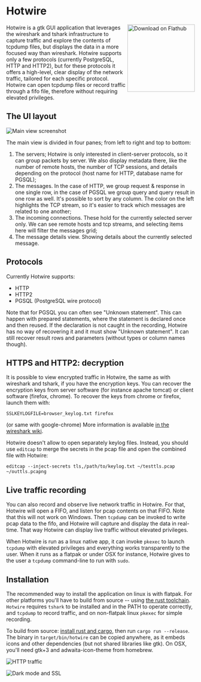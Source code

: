 # Hotwire

<a href='https://flathub.org/apps/details/com.github.emmanueltouzery.hotwire'><img width='180' align='right' alt='Download on Flathub' src='https://flathub.org/assets/badges/flathub-badge-en.png'/></a>

Hotwire is a gtk GUI application that leverages the wireshark and tshark infrastructure to capture traffic and explore the contents
of tcpdump files, but displays the data in a more focused way than wireshark. Hotwire supports only a
few protocols (currently PostgreSQL, HTTP and HTTP2), but for these protocols it offers a high-level,
clear display of the network traffic, tailored for each specific protocol.
Hotwire can open tcpdump files or record traffic through a fifo file, therefore without requiring elevated privileges.

## The UI layout

![Main view screenshot](https://raw.githubusercontent.com/wiki/emmanueltouzery/Hotwire/pic1.png)

The main view is divided in four panes; from left to right and top to bottom:
1. The servers; Hotwire is only interested in client-server protocols, so it can group packets by server.
   We also display metadata there, like the number of remote hosts, the number of TCP sessions, and details
   depending on the protocol (host name for HTTP, database name for PGSQL);
2. The messages. In the case of HTTP, we group request & response in one single row, in the case of PGSQL
   we group query and query result in one row as well. It's possible to sort by any column. The color on the
   left highlights the TCP stream, so it's easier to track which messages are related to one another;
3. The incoming connections. These hold for the currently selected server only. We can see remote hosts and
   tcp streams, and selecting items here will filter the messages grid;
4. The message details view. Showing details about the currently selected message.

## Protocols

Currently Hotwire supports:

* HTTP
* HTTP2
* PGSQL (PostgreSQL wire protocol)

Note that for PGSQL you can often see "Unknown statement". This can happen with prepared statements,
where the statement is declared once and then reused. If the declaration is not caught in the recording,
Hotwire has no way of recovering it and it must show "Unknown statement". It can still recover result rows
and parameters (without types or column names though).

## HTTPS and HTTP2: decryption

It is possible to view encrypted traffic in Hotwire, the same as with wireshark and tshark, if you have the
encryption keys. You can recover the encryption keys from server software (for instance apache tomcat) or client
software (firefox, chrome). To recover the keys from chrome or firefox, launch them with:

    SSLKEYLOGFILE=browser_keylog.txt firefox
    
(or same with google-chrome)
More information is available [in the wireshark wiki](https://wiki.wireshark.org/TLS). 

Hotwire doesn't allow to open separately keylog files. Instead, you should use `editcap` to merge the
secrets in the pcap file and open the combined file with Hotwire:

    editcap --inject-secrets tls,/path/to/keylog.txt ~/testtls.pcap ~/outtls.pcapng

## Live traffic recording

You can also record and observe live network traffic in Hotwire. For that, Hotwire will open a FIFO, and
listen for pcap contents on that FIFO. Note that this will not work on Windows.
Then `tcpdump` can be invoked to write pcap data to the fifo, and Hotwire will capture and display the data
in real-time. That way Hotwire can display live traffic without elevated privileges.

When Hotwire is run as a linux native app, it can invoke `pkexec` to launch `tcpdump` with elevated privileges
and everything works transparently to the user. When it runs as a flatpak or under OSX for instance, Hotwire
gives to the user a `tcpdump` command-line to run with `sudo`.

## Installation

The recommended way to install the application on linux is with flatpak. For other platforms you'll have to
build from source -- using [the rust toolchain](https://rustup.rs/). `Hotwire` requires `tshark` to be installed and in the PATH
to operate correctly, and `tcpdump` to record traffic, and on non-flatpak linux `pkexec` for simple recording.

To build from source: [install rust and cargo](https://rustup.rs/), then run `cargo run --release`. The binary in `target/bin/hotwire`
can be copied anywhere, as it embeds icons and other dependencies (but not shared libraries like gtk). On OSX,
you'll need gtk+3 and adwaita-icon-theme from homebrew.

![HTTP traffic](https://raw.githubusercontent.com/wiki/emmanueltouzery/Hotwire/pic2.png)

![Dark mode and SSL](https://raw.githubusercontent.com/wiki/emmanueltouzery/Hotwire/pic3.png)
